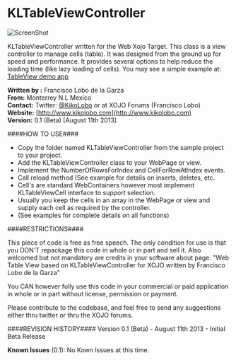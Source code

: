 KLTableViewController
======================

![ScreenShot](https://www.evernote.com/shard/s5/sh/7d08a542-2a0e-4bc5-863c-fbff9e1e6f5b/f4871550e91f43e75a3eaf346bd01230/deep/0/sshot.png)  

KLTableViewController written for the Web Xojo Target.
This class is a view controller to manage cells (table). It was designed from the ground up for speed and performance.
It provides several options to help reduce the loading time (like lazy loading of cells). You may see a simple example at: 
[TableView demo app](http://labs.movic.mx/cgi-bin/KLTableView/kltableview.cgi)


**Written by :** Francisco Lobo de la Garza  
**From:** Monterrey N.L Mexico  
**Contact:** Twitter: [@KikoLobo](http://twitter.com/KikoLobo) or at XOJO Forums (Francisco Lobo)  
**Website:** [http://www.kikolobo.com](http://www.kikolobo.com)  
**Version:** 0.1 (Beta) [August 11th 2013]  

  
####HOW TO USE####
  - Copy the folder named KLTableViewController from the sample project to your project.
  - Add the KLTableViewController class to your WebPage or view.
  - Implement the NumberOfRowsForIndex and CellForRowAtIndex events.
  - Call reload method (See example for details on inserts, deletes, etc.
  - Cell's are standard WebContainers however most implement KLTableViewCell interface to support selection.
  - Usually you keep the cells in an array in the WebPage or view and supply each cell as required by the controller.
  - (See examples for complete details on all functions)

####RESTRICTIONS####

  This piece of code is free as free speech. The only condition for use is that you DON'T repackage this code in whole or in part and sell it. 
  Also welcomed but not mandatory are credits in your software about page: 
     "Web Table View based on KLTableViewController for XOJO written by Francisco Lobo de la Garza"

  You CAN however fully use this code in your commercial or paid application in whole or in part without license, permission or payment.

  Please contribute to the codebase, and feel free to send any suggestions either thru twitter or thru the XOJO forums.
  

####REVISION HISTORY####
  Version 0.1 (Beta)  -  August 11th 2013
    - Initial Beta Release
   
   **Known Issues** (0.1): No Kown Issues at this time.
